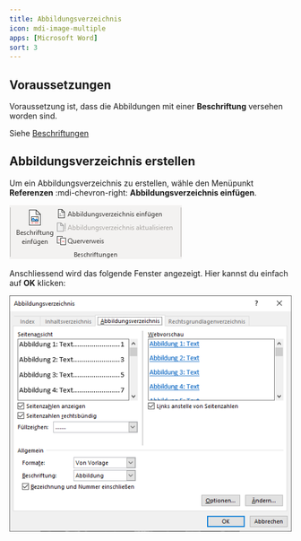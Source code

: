 ```yaml
---
title: Abbildungsverzeichnis
icon: mdi-image-multiple
apps: [Microsoft Word]
sort: 3
---
```




## Voraussetzungen

Voraussetzung ist, dass die Abbildungen mit einer **Beschriftung** versehen worden sind.

Siehe [Beschriftungen](/textverarbeitung/word-1/beschriftungen/)

## Abbildungsverzeichnis erstellen

Um ein Abbildungsverzeichnis zu erstellen, wähle den Menüpunkt __Referenzen__ :mdi-chevron-right: __Abbildungsverzeichnis&nbsp;einfügen__.

![](./menue-beschriftungen.png)

Anschliessend wird das folgende Fenster angezeigt. Hier kannst du einfach auf __OK__ klicken:

![](./abbildungsverzeichnis-einfuegen.png)
